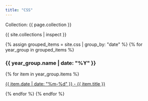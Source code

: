 ```yaml
---
title: "CSS"
---
```


<p>Collection: {{ page.collection }}</p>

{{ site.collections | inspect }}


{% assign grouped_items = site.css | group_by: "date" %}
{% for year_group in grouped_items %}
<h3>{{ year_group.name | date: "%Y" }}</h3>
{% for item in year_group.items %}
<p><a href="{{ folder }}{{ item.url }}">{{ item.date | date: "%m-%d" }} - {{ item.title }}</a></p>
{% endfor %}
{% endfor %}

